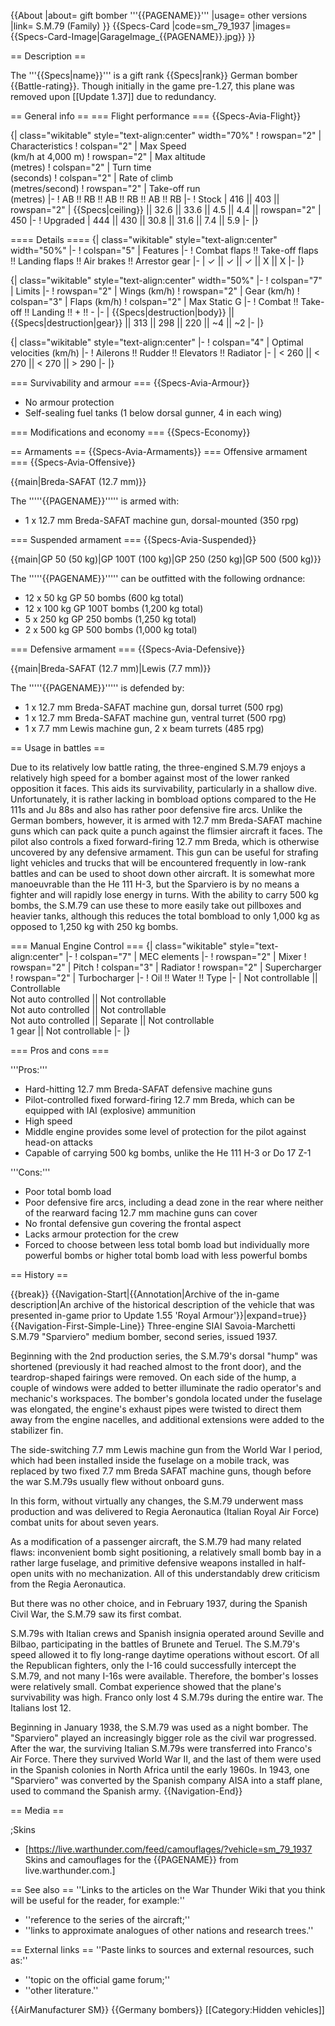 {{About
|about= gift bomber '''{{PAGENAME}}'''
|usage= other versions
|link= S.M.79 (Family)
}}
{{Specs-Card
|code=sm_79_1937
|images={{Specs-Card-Image|GarageImage_{{PAGENAME}}.jpg}}
}}

== Description ==

<!-- ''In the description, the first part should be about the history of and the creation and combat usage of the aircraft, as well as its key features. In the second part, tell the reader about the aircraft in the game. Insert a screenshot of the vehicle, so that if the novice player does not remember the vehicle by name, he will immediately understand what kind of vehicle the article is talking about.'' -->

The '''{{Specs|name}}''' is a gift rank {{Specs|rank}} German bomber {{Battle-rating}}. Though initially in the game pre-1.27, this plane was removed upon [[Update 1.37]] due to redundancy.

== General info ==
=== Flight performance ===
{{Specs-Avia-Flight}}

<!-- ''Describe how the aircraft behaves in the air. Speed, manoeuvrability, acceleration and allowable loads - these are the most important characteristics of the vehicle.'' -->

{| class="wikitable" style="text-align:center" width="70%"
! rowspan="2" | Characteristics
! colspan="2" | Max Speed<br>(km/h at 4,000 m)
! rowspan="2" | Max altitude<br>(metres)
! colspan="2" | Turn time<br>(seconds)
! colspan="2" | Rate of climb<br>(metres/second)
! rowspan="2" | Take-off run<br>(metres)
|-
! AB !! RB !! AB !! RB !! AB !! RB
|-
! Stock
| 416 || 403 || rowspan="2" | {{Specs|ceiling}} || 32.6 || 33.6 || 4.5 || 4.4 || rowspan="2" | 450
|-
! Upgraded
| 444 || 430 || 30.8 || 31.6 || 7.4 || 5.9
|-
|}

==== Details ====
{| class="wikitable" style="text-align:center" width="50%"
|-
! colspan="5" | Features
|-
! Combat flaps !! Take-off flaps !! Landing flaps !! Air brakes !! Arrestor gear
|-
| ✓ || ✓ || ✓ || X || X <!-- ✓ -->
|-
|}

{| class="wikitable" style="text-align:center" width="50%"
|-
! colspan="7" | Limits
|-
! rowspan="2" | Wings (km/h)
! rowspan="2" | Gear (km/h)
! colspan="3" | Flaps (km/h)
! colspan="2" | Max Static G
|-
! Combat !! Take-off !! Landing !! + !! -
|-
| {{Specs|destruction|body}} || {{Specs|destruction|gear}} || 313 || 298 || 220 || ~4 || ~2
|-
|}

{| class="wikitable" style="text-align:center"
|-
! colspan="4" | Optimal velocities (km/h)
|-
! Ailerons !! Rudder !! Elevators !! Radiator
|-
| < 260 || < 270 || < 270 || > 290
|-
|}

=== Survivability and armour ===
{{Specs-Avia-Armour}}

<!-- ''Examine the survivability of the aircraft. Note how vulnerable the structure is and how secure the pilot is, whether the fuel tanks are armoured, etc. Describe the armour, if there is any, and also mention the vulnerability of other critical aircraft systems.'' -->

- No armour protection
- Self-sealing fuel tanks (1 below dorsal gunner, 4 in each wing)

=== Modifications and economy ===
{{Specs-Economy}}

== Armaments ==
{{Specs-Avia-Armaments}}
=== Offensive armament ===
{{Specs-Avia-Offensive}}

<!-- ''Describe the offensive armament of the aircraft, if any. Describe how effective the cannons and machine guns are in a battle, and also what belts or drums are better to use. If there is no offensive weaponry, delete this subsection.'' -->

{{main|Breda-SAFAT (12.7 mm)}}

The '''''{{PAGENAME}}''''' is armed with:

- 1 x 12.7 mm Breda-SAFAT machine gun, dorsal-mounted (350 rpg)

=== Suspended armament ===
{{Specs-Avia-Suspended}}

<!-- ''Describe the aircraft's suspended armament: additional cannons under the wings, bombs, rockets and torpedoes. This section is especially important for bombers and attackers. If there is no suspended weaponry remove this subsection.'' -->

{{main|GP 50 (50 kg)|GP 100T (100 kg)|GP 250 (250 kg)|GP 500 (500 kg)}}

The '''''{{PAGENAME}}''''' can be outfitted with the following ordnance:

- 12 x 50 kg GP 50 bombs (600 kg total)
- 12 x 100 kg GP 100T bombs (1,200 kg total)
- 5 x 250 kg GP 250 bombs (1,250 kg total)
- 2 x 500 kg GP 500 bombs (1,000 kg total)

=== Defensive armament ===
{{Specs-Avia-Defensive}}

<!-- ''Defensive armament with turret machine guns or cannons, crewed by gunners. Examine the number of gunners and what belts or drums are better to use. If defensive weaponry is not available, remove this subsection.'' -->

{{main|Breda-SAFAT (12.7 mm)|Lewis (7.7 mm)}}

The '''''{{PAGENAME}}''''' is defended by:

- 1 x 12.7 mm Breda-SAFAT machine gun, dorsal turret (500 rpg)
- 1 x 12.7 mm Breda-SAFAT machine gun, ventral turret (500 rpg)
- 1 x 7.7 mm Lewis machine gun, 2 x beam turrets (485 rpg)

== Usage in battles ==

<!-- ''Describe the tactics of playing in the aircraft, the features of using aircraft in a team and advice on tactics. Refrain from creating a "guide" - do not impose a single point of view, but instead, give the reader food for thought. Examine the most dangerous enemies and give recommendations on fighting them. If necessary, note the specifics of the game in different modes (AB, RB, SB).'' -->

Due to its relatively low battle rating, the three-engined S.M.79 enjoys a relatively high speed for a bomber against most of the lower ranked opposition it faces. This aids its survivability, particularly in a shallow dive. Unfortunately, it is rather lacking in bombload options compared to the He 111s and Ju 88s and also has rather poor defensive fire arcs. Unlike the German bombers, however, it is armed with 12.7 mm Breda-SAFAT machine guns which can pack quite a punch against the flimsier aircraft it faces. The pilot also controls a fixed forward-firing 12.7 mm Breda, which is otherwise uncovered by any defensive armament. This gun can be useful for strafing light vehicles and trucks that will be encountered frequently in low-rank battles and can be used to shoot down other aircraft. It is somewhat more manoeuvrable than the He 111 H-3, but the Sparviero is by no means a fighter and will rapidly lose energy in turns. With the ability to carry 500 kg bombs, the S.M.79 can use these to more easily take out pillboxes and heavier tanks, although this reduces the total bombload to only 1,000 kg as opposed to 1,250 kg with 250 kg bombs.

=== Manual Engine Control ===
{| class="wikitable" style="text-align:center"
|-
! colspan="7" | MEC elements
|-
! rowspan="2" | Mixer
! rowspan="2" | Pitch
! colspan="3" | Radiator
! rowspan="2" | Supercharger
! rowspan="2" | Turbocharger
|-
! Oil !! Water !! Type
|-
| Not controllable || Controllable<br>Not auto controlled || Not controllable<br>Not auto controlled || Not controllable<br>Not auto controlled || Separate || Not controllable<br>1 gear || Not controllable
|-
|}

=== Pros and cons ===

<!-- ''Summarise and briefly evaluate the vehicle in terms of its characteristics and combat effectiveness. Mark its pros and cons in the bulleted list. Try not to use more than 6 points for each of the characteristics. Avoid using categorical definitions such as "bad", "good" and the like - use substitutions with softer forms such as "inadequate" and "effective".'' -->

'''Pros:'''

- Hard-hitting 12.7 mm Breda-SAFAT defensive machine guns
- Pilot-controlled fixed forward-firing 12.7 mm Breda, which can be equipped with IAI (explosive) ammunition
- High speed
- Middle engine provides some level of protection for the pilot against head-on attacks
- Capable of carrying 500 kg bombs, unlike the He 111 H-3 or Do 17 Z-1

'''Cons:'''

- Poor total bomb load
- Poor defensive fire arcs, including a dead zone in the rear where neither of the rearward facing 12.7 mm machine guns can cover
- No frontal defensive gun covering the frontal aspect
- Lacks armour protection for the crew
- Forced to choose between less total bomb load but individually more powerful bombs or higher total bomb load with less powerful bombs

== History ==

<!-- ''Describe the history of the creation and combat usage of the aircraft in more detail than in the introduction. If the historical reference turns out to be too long, take it to a separate article, taking a link to the article about the vehicle and adding a block "/History" (example: <nowiki>https://wiki.warthunder.com/(Vehicle-name)/History</nowiki>) and add a link to it here using the <code>main</code> template. Be sure to reference text and sources by using <code><nowiki><ref></ref></nowiki></code>, as well as adding them at the end of the article with <code><nowiki><references /></nowiki></code>. This section may also include the vehicle's dev blog entry (if applicable) and the in-game encyclopedia description (under <code><nowiki>=== In-game description ===</nowiki></code>, also if applicable).'' -->

{{break}}
{{Navigation-Start|{{Annotation|Archive of the in-game description|An archive of the historical description of the vehicle that was presented in-game prior to Update 1.55 'Royal Armour'}}|expand=true}}
{{Navigation-First-Simple-Line}}
Three-engine SIAI Savoia-Marchetti S.M.79 "Sparviero" medium bomber, second series, issued 1937.

Beginning with the 2nd production series, the S.M.79's dorsal "hump" was shortened (previously it had reached almost to the front door), and the teardrop-shaped fairings were removed. On each side of the hump, a couple of windows were added to better illuminate the radio operator's and mechanic's workspaces. The bomber's gondola located under the fuselage was elongated, the engine's exhaust pipes were twisted to direct them away from the engine nacelles, and additional extensions were added to the stabilizer fin.

The side-switching 7.7 mm Lewis machine gun from the World War I period, which had been installed inside the fuselage on a mobile track, was replaced by two fixed 7.7 mm Breda SAFAT machine guns, though before the war S.M.79s usually flew without onboard guns.

In this form, without virtually any changes, the S.M.79 underwent mass production and was delivered to Regia Aeronautica (Italian Royal Air Force) combat units for about seven years.

As a modification of a passenger aircraft, the S.M.79 had many related flaws: inconvenient bomb sight positioning, a relatively small bomb bay in a rather large fuselage, and primitive defensive weapons installed in half-open units with no mechanization. All of this understandably drew criticism from the Regia Aeronautica.

But there was no other choice, and in February 1937, during the Spanish Civil War, the S.M.79 saw its first combat.

S.M.79s with Italian crews and Spanish insignia operated around Seville and Bilbao, participating in the battles of Brunete and Teruel. The S.M.79's speed allowed it to fly long-range daytime operations without escort. Of all the Republican fighters, only the I-16 could successfully intercept the S.M.79, and not many I-16s were available. Therefore, the bomber's losses were relatively small. Combat experience showed that the plane's survivability was high. Franco only lost 4 S.M.79s during the entire war. The Italians lost 12.

Beginning in January 1938, the S.M.79 was used as a night bomber. The "Sparviero" played an increasingly bigger role as the civil war progressed. After the war, the surviving Italian S.M.79s were transferred into Franco's Air Force. There they survived World War II, and the last of them were used in the Spanish colonies in North Africa until the early 1960s. In 1943, one "Sparviero" was converted by the Spanish company AISA into a staff plane, used to command the Spanish army.
{{Navigation-End}}

== Media ==

<!-- ''Excellent additions to the article would be video guides, screenshots from the game, and photos.'' -->

;Skins

- [https://live.warthunder.com/feed/camouflages/?vehicle=sm_79_1937 Skins and camouflages for the {{PAGENAME}} from live.warthunder.com.]

== See also ==
''Links to the articles on the War Thunder Wiki that you think will be useful for the reader, for example:''

- ''reference to the series of the aircraft;''
- ''links to approximate analogues of other nations and research trees.''

== External links ==
''Paste links to sources and external resources, such as:''

- ''topic on the official game forum;''
- ''other literature.''

{{AirManufacturer SM}}
{{Germany bombers}}
[[Category:Hidden vehicles]]
